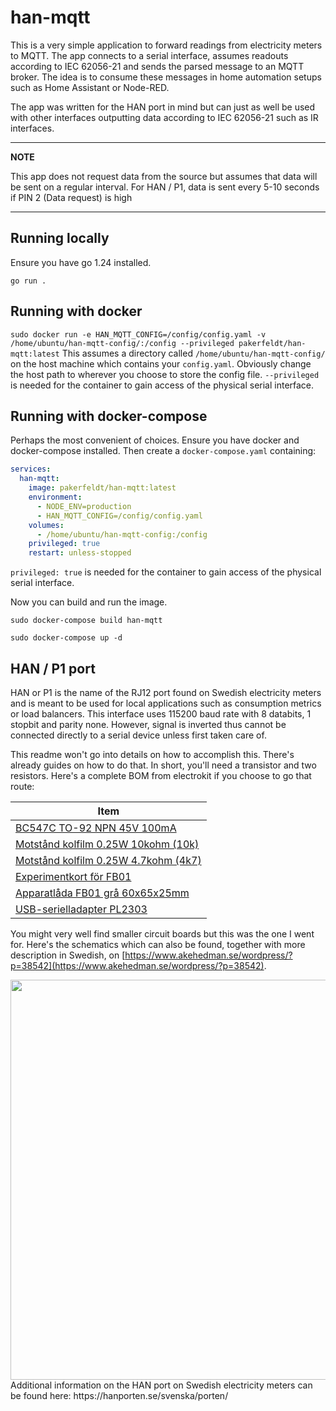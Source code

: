 # han-mqtt
This is a very simple application to forward readings from electricity meters to MQTT. The app connects to a serial interface, assumes readouts according to IEC 62056-21 and sends the parsed message to an MQTT broker. The idea is to consume these messages in home automation setups such as Home Assistant or Node-RED.

The app was written for the HAN port in mind but can just as well be used with other interfaces outputting data according to IEC 62056-21 such as IR interfaces.

---
**NOTE**

This app does not request data from the source but assumes that data will be sent on a regular interval. For HAN / P1, data is sent every 5-10 seconds if PIN 2 (Data request) is high

---

## Running locally
Ensure you have go 1.24 installed.

`go run .`

## Running with docker
`sudo docker run -e HAN_MQTT_CONFIG=/config/config.yaml -v /home/ubuntu/han-mqtt-config/:/config --privileged pakerfeldt/han-mqtt:latest`
This assumes a directory called `/home/ubuntu/han-mqtt-config/` on the host machine which contains your `config.yaml`. Obviously change the host path to wherever you choose to store the config file. `--privileged` is needed for the container to gain access of the physical serial interface.

## Running with docker-compose
Perhaps the most convenient of choices. Ensure you have docker and docker-compose installed. Then create a `docker-compose.yaml` containing:
```yaml
services:
  han-mqtt:
    image: pakerfeldt/han-mqtt:latest
    environment:
      - NODE_ENV=production
      - HAN_MQTT_CONFIG=/config/config.yaml
    volumes:
      - /home/ubuntu/han-mqtt-config:/config
    privileged: true
    restart: unless-stopped
```
`privileged: true` is needed for the container to gain access of the physical serial interface.

Now you can build and run the image. 

`sudo docker-compose build han-mqtt`

`sudo docker-compose up -d`

## HAN / P1 port
HAN or P1 is the name of the RJ12 port found on Swedish electricity meters and is meant to be used for local applications such as consumption metrics or load balancers. This interface uses 115200 baud rate with 8 databits, 1 stopbit and parity none. However, signal is inverted thus cannot be connected directly to a serial device unless first taken care of.

This readme won't go into details on how to accomplish this. There's already guides on how to do that. In short, you'll need a transistor and two resistors. Here's a complete BOM from electrokit if you choose to go that route:

| Item                                |
|-------------------------------------|
| [BC547C TO-92 NPN 45V 100mA](https://www.electrokit.com/produkt/bc547c/)
| [Motstånd kolfilm 0.25W 10kohm (10k)](https://www.electrokit.com/produkt/motstand-kolfilm-0-25w-10kohm-10k/)
| [Motstånd kolfilm 0.25W 4.7kohm (4k7)](https://www.electrokit.com/produkt/motstand-kolfilm-0-25w-4-7kohm-4k7/)
| [Experimentkort för FB01](https://www.electrokit.com/produkt/experimentkort-for-fb01/)
| [Apparatlåda FB01 grå 60x65x25mm](https://www.electrokit.com/produkt/apparatlada-fb01-gra-60x65x25mm/)
| [USB-serielladapter PL2303](https://www.electrokit.com/produkt/usb-serielladapter-pl2303/)

You might very well find smaller circuit boards but this was the one I went for.
Here's the schematics which can also be found, together with more description in Swedish, on [https://www.akehedman.se/wordpress/?p=38542](https://www.akehedman.se/wordpress/?p=38542).

<img src="https://user-images.githubusercontent.com/195860/155875137-820ef95f-fce9-412d-8723-b0e575b98b13.png" width="640">
Additional information on the HAN port on Swedish electricity meters can be found here: https://hanporten.se/svenska/porten/

